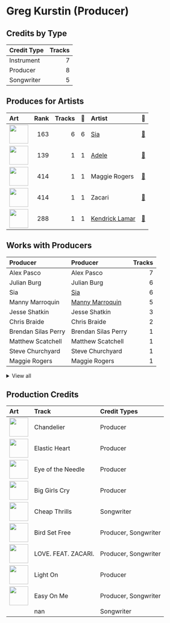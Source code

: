 # Greg Kurstin (Producer)

## Credits by Type

| Credit Type | Tracks |
|:---|---:|
| Instrument | 7 |
| Producer | 8 |
| Songwriter | 5 |

## Produces for Artists

| Art | Rank | Tracks | 💚 | Artist | 🔗 |
|:---|---:|---:|---:|:---|:---|
| <img src="https://i.scdn.co/image/ab6761610000e5eb7c997fe6951bc0926f09ba38" alt="" width="50" /> | 163 | 6 | 6 | [Sia](../../artists/sia/overview.md) | [🔗](https://open.spotify.com/artist/5WUlDfRSoLAfcVSX1WnrxN) |
| <img src="https://i.scdn.co/image/ab6761610000e5eb68f6e5892075d7f22615bd17" alt="" width="50" /> | 139 | 1 | 1 | [Adele](../../artists/adele/overview.md) | [🔗](https://open.spotify.com/artist/4dpARuHxo51G3z768sgnrY) |
| <img src="https://i.scdn.co/image/ab6761610000e5eb621d7cddc0d2fa4d94ed1c1e" alt="" width="50" /> | 414 | 1 | 1 | Maggie Rogers | [🔗](https://open.spotify.com/artist/4NZvixzsSefsNiIqXn0NDe) |
| <img src="https://i.scdn.co/image/ab6761610000e5ebdb78fbd1c000f16792795648" alt="" width="50" /> | 414 | 1 | 1 | Zacari | [🔗](https://open.spotify.com/artist/3qBKjEOanahMxlRojwCzhI) |
| <img src="https://i.scdn.co/image/ab6761610000e5eb437b9e2a82505b3d93ff1022" alt="" width="50" /> | 288 | 1 | 1 | [Kendrick Lamar](../../artists/kendrick_lamar/overview.md) | [🔗](https://open.spotify.com/artist/2YZyLoL8N0Wb9xBt1NhZWg) |

## Works with Producers

| Producer | Producer | Tracks |
|:---|:---|---:|
| Alex Pasco | Alex Pasco | 7 |
| Julian Burg | Julian Burg | 6 |
| Sia | [Sia](../sia/overview.md) | 6 |
| Manny Marroquin | [Manny Marroquin](../manny_marroquin/overview.md) | 5 |
| Jesse Shatkin | Jesse Shatkin | 3 |
| Chris Braide | Chris Braide | 2 |
| Brendan Silas Perry | Brendan Silas Perry | 1 |
| Matthew Scatchell | Matthew Scatchell | 1 |
| Steve Churchyard | Steve Churchyard | 1 |
| Maggie Rogers | Maggie Rogers | 1 |


<details>
<summary>View all</summary>

| Producer | Producer | Tracks |
|:---|:---|---:|
| Andrew Swanson | Andrew Swanson | 1 |
| Serban Ghenea | [Serban Ghenea](../serban_ghenea/overview.md) | 1 |
| Adele | Adele | 1 |
| David Campbell | David Campbell | 1 |
| Cyrus "Nois" Taghipour | Cyrus "Nois" Taghipour | 1 |
| Tom Elmhirst | Tom Elmhirst | 1 |
| Thomas Pentz | Thomas Pentz | 1 |
| Diplo | Diplo | 1 |
| Anthony Tiffith | Anthony Tiffith | 1 |
| Sounwave | [Sounwave](../sounwave/overview.md) | 1 |
| John Hanes | [John Hanes](../john_hanes/overview.md) | 1 |
| Zacari Pacaldo | Zacari Pacaldo | 1 |
| Rob Kleiner | Rob Kleiner | 1 |
| Kid Harpoon | [Kid Harpoon](../kid_harpoon/overview.md) | 1 |
| Teddy Walton | Teddy Walton | 1 |
| Derek Ali | Derek Ali | 1 |
| Kendrick Lamar | Kendrick Lamar | 1 |
| Zeke Mishanec | Zeke Mishanec | 1 |

</details>


## Production Credits

| Art | Track | Credit Types |
|:---|:---|:---|
| <img src="https://i.scdn.co/image/ab67616d0000b273b55ed804149fffbb5e35ff34" alt="" width="50" /> | Chandelier | Producer |
| <img src="https://i.scdn.co/image/ab67616d0000b273b55ed804149fffbb5e35ff34" alt="" width="50" /> | Elastic Heart | Producer |
| <img src="https://i.scdn.co/image/ab67616d0000b273b55ed804149fffbb5e35ff34" alt="" width="50" /> | Eye of the Needle | Producer |
| <img src="https://i.scdn.co/image/ab67616d0000b273b55ed804149fffbb5e35ff34" alt="" width="50" /> | Big Girls Cry | Producer |
| <img src="https://i.scdn.co/image/ab67616d0000b273754b2fddebe7039fdb912837" alt="" width="50" /> | Cheap Thrills | Songwriter |
| <img src="https://i.scdn.co/image/ab67616d0000b273754b2fddebe7039fdb912837" alt="" width="50" /> | Bird Set Free | Producer, Songwriter |
| <img src="https://i.scdn.co/image/ab67616d0000b2738b52c6b9bc4e43d873869699" alt="" width="50" /> | LOVE. FEAT. ZACARI. | Producer, Songwriter |
| <img src="https://i.scdn.co/image/ab67616d0000b273d658a02ba8931985bdc4e0da" alt="" width="50" /> | Light On | Producer |
| <img src="https://i.scdn.co/image/ab67616d0000b27350dba34377a595e35f81b0e4" alt="" width="50" /> | Easy On Me | Producer, Songwriter |
| | nan | Songwriter |